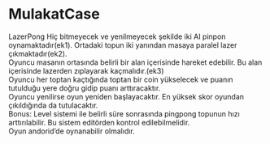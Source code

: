 # MulakatCase
LazerPong
     Hiç bitmeyecek ve yenilmeyecek şekilde iki AI pinpon oynamaktadır(ek1). 
     Ortadaki topun iki yanından masaya paralel lazer çıkmaktadır(ek2).     
     Oyuncu masanın ortasında belirli bir alan içerisinde hareket edebilir. 
     Bu alan içerisinde lazerden zıplayarak kaçmalıdır.(ek3)     
     Oyuncu her toptan kaçtığında toptan bir coin yükselecek ve puanın tutulduğu yere doğru gidip puanı arttıracaktır.     
     Oyuncu yenilirse oyun yeniden başlayacaktır.  En yüksek skor oyundan çıkıldığında da tutulacaktır.     
     Bonus:     Level sistemi ile belirli süre sonrasında pingpong topunun hızı arttırılabilir. 
     Bu sistem editörden kontrol edilebilmelidir.     
     Oyun andorid’de oynanabilir olmalıdır.
